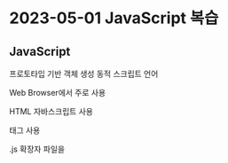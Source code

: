 # 2023-05-01 JavaScript 복습

## JavaScript

프로토타입 기반 객체 생성 동적 스크립트 언어

Web Browser에서 주로 사용

HTML 자바스크립트 사용

<script></script> 태그 사용

.js 확장자 파일을 <script src=”위치”>로 가져올수도 있음

### 변수

var, let, const

아무 값도 없으면 undefined

동적타입 (대입 값에 따라 용도 변경)

`null` `undefined` `0` `(비어있는문자열)` `NaN` 이면 false

### 반복문

for of : 배열

for in : 구조체

### 객체

key : value 형태

Prototype이라는 파라미터 있음

접근할 때에는 [’key’] 또는 .key로 (띄어쓰기가 있으면 전자만 가능)

축약 문법 (key - value가 같은 경우)

```jsx
var books = ['책 1' , '책 2']
var bookshop = {books : books}
var bookshop = {books}
```

### 함수

선언식 function fuc() {}

표현식 const fuc = function() {}

화살표함수 function을 지우고, ()와 {} 사이에 ⇒를 넣기

### JSON

parse : json을 객체로

stringify : 객체를 json으로

### array helper method

.forEach, .map, .find, .filter

## Vue.js

### Vue.js

사용자 인터페이스 Progressive framework

Single Page Application를 완벽하게 지원

### MVVM 패턴

Model + View + ViewModel

어플리케이션 로직을 UI로부터 분리

### Vue Instance

새로운 Vue인스턴스를 만드는 것으로 시작

el : 뷰 객체를 마운트(연결) 할 엘리먼트를 설정